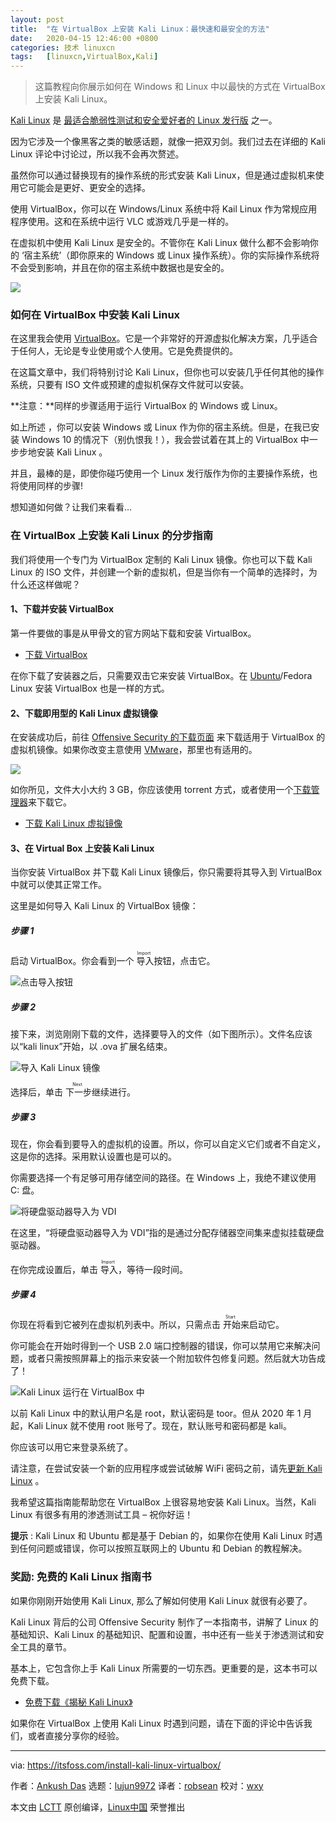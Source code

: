 ```yaml
---
layout: post
title:	"在 VirtualBox 上安装 Kali Linux：最快速和最安全的方法"
date:	2020-04-15 12:46:00 +0800 
categories:	技术 linuxcn 
tags:	[linuxcn,VirtualBox,Kali]
---
```




> 
> 这篇教程向你展示如何在 Windows 和 Linux 中以最快的方式在 VirtualBox 上安装 Kali Linux。
> 
> 
> 


[Kali Linux](https://www.kali.org/) 是 [最适合脆弱性测试和安全爱好者的 Linux 发行版](https://itsfoss.com/linux-hacking-penetration-testing/) 之一。


因为它涉及一个像黑客之类的敏感话题，就像一把双刃剑。我们过去在详细的 Kali Linux 评论中讨论过，所以我不会再次赘述。


虽然你可以通过替换现有的操作系统的形式安装 Kali Linux，但是通过虚拟机来使用它可能会是更好、更安全的选择。


使用 VirtualBox，你可以在 Windows/Linux 系统中将 Kail Linux 作为常规应用程序使用。这和在系统中运行 VLC 或游戏几乎是一样的。


在虚拟机中使用 Kali Linux 是安全的。不管你在 Kali Linux 做什么都不会影响你的 ‘宿主系统’（即你原来的 Windows 或 Linux 操作系统）。你的实际操作系统将不会受到影响，并且在你的宿主系统中数据也是安全的。


![](/Asserts/Images/album/202004/15/124658vj8jzuupjhsrwf6k.png)


### 如何在 VirtualBox 中安装 Kali Linux


在这里我会使用 [VirtualBox](https://www.virtualbox.org/)。它是一个非常好的开源虚拟化解决方案，几乎适合于任何人，无论是专业使用或个人使用。它是免费提供的。


在这篇文章中，我们将特别讨论 Kali Linux，但你也可以安装几乎任何其他的操作系统，只要有 ISO 文件或预建的虚拟机保存文件就可以安装。


**注意：**同样的步骤适用于运行 VirtualBox 的 Windows 或 Linux。


如上所述 ，你可以安装 Windows 或 Linux 作为你的宿主系统。但是，在我已安装 Windows 10 的情况下（别仇恨我！），我会尝试着在其上的 VirtualBox 中一步步地安装 Kali Linux 。


并且，最棒的是，即使你碰巧使用一个 Linux 发行版作为你的主要操作系统，也将使用同样的步骤!


想知道如何做？让我们来看看…






### 在 VirtualBox 上安装 Kali Linux 的分步指南


我们将使用一个专门为 VirtualBox 定制的 Kali Linux 镜像。你也可以下载 Kali Linux 的 ISO 文件，并创建一个新的虚拟机，但是当你有一个简单的选择时，为什么还这样做呢？


#### 1、下载并安装 VirtualBox


第一件要做的事是从甲骨文的官方网站下载和安装 VirtualBox。


* [下载 VirtualBox](https://www.virtualbox.org/wiki/Downloads)


在你下载了安装器之后，只需要双击它来安装 VirtualBox。在 [Ubuntu](https://itsfoss.com/install-virtualbox-ubuntu/)/Fedora Linux 安装 VirtualBox 也是一样的方式。


#### 2、下载即用型的 Kali Linux 虚拟镜像


在安装成功后，前往 [Offensive Security 的下载页面](https://www.offensive-security.com/kali-linux-vm-vmware-virtualbox-image-download/) 来下载适用于 VirtualBox 的虚拟机镜像。如果你改变主意使用 [VMware](https://itsfoss.com/install-vmware-player-ubuntu-1310/)，那里也有适用的。


![](/Asserts/Images/album/202004/15/124659udma55m5l73d55ml.jpg)


如你所见，文件大小大约 3 GB，你应该使用 torrent 方式，或者使用一个[下载管理器](https://itsfoss.com/4-best-download-managers-for-linux/)来下载它。


* [下载 Kali Linux 虚拟镜像](https://www.offensive-security.com/kali-linux-vm-vmware-virtualbox-image-download/)


#### 3、在 Virtual Box 上安装 Kali Linux


当你安装 VirtualBox 并下载 Kali Linux 镜像后，你只需要将其导入到 VirtualBox 中就可以使其正常工作。


这里是如何导入 Kali Linux 的 VirtualBox 镜像：


##### 步骤 1


启动 VirtualBox。你会看到一个<ruby> 导入 <rt>  Import </rt></ruby> 按钮，点击它。


![点击导入按钮](/Asserts/Images/album/202004/15/124703xwog4u1excvgfm4k.jpg)


##### 步骤 2


接下来，浏览刚刚下载的文件，选择要导入的文件（如下图所示）。文件名应该以“kali linux”开始，以 .ova 扩展名结束。


![导入 Kali Linux 镜像](/Asserts/Images/album/202004/15/124704e5xa0zr1r03x1te3.jpg)


选择后，单击<ruby> 下一步 <rt>  Next </rt></ruby>继续进行。


##### 步骤 3


现在，你会看到要导入的虚拟机的设置。所以，你可以自定义它们或者不自定义，这是你的选择。采用默认设置也是可以的。


你需要选择一个有足够可用存储空间的路径。在 Windows 上，我绝不建议使用 C: 盘。


![将硬盘驱动器导入为  VDI](/Asserts/Images/album/202004/15/124705sml16cwnzll44ecz.jpg)


在这里，“将硬盘驱动器导入为 VDI”指的是通过分配存储器空间集来虚拟挂载硬盘驱动器。


在你完成设置后，单击<ruby> 导入 <rt>  Import </rt></ruby>，等待一段时间。


##### 步骤 4


你现在将看到它被列在虚拟机列表中。所以，只需点击<ruby> 开始 <rt>  Start </rt></ruby>来启动它。


你可能会在开始时得到一个 USB 2.0 端口控制器的错误，你可以禁用它来解决问题，或者只需按照屏幕上的指示来安装一个附加软件包修复问题。然后就大功告成了！


![Kali Linux 运行在 VirtualBox 中](/Asserts/Images/album/202004/15/124706u4d7j56deh0sw69s.jpg)


以前 Kali Linux 中的默认用户名是 root，默认密码是 toor。但从 2020 年 1 月起，Kali Linux 就不使用 root 账号了。现在，默认账号和密码都是 kali。


你应该可以用它来登录系统了。


请注意，在尝试安装一个新的应用程序或尝试破解 WiFi 密码之前，请先[更新 Kali Linux](https://linuxhandbook.com/update-kali-linux/) 。


我希望这篇指南能帮助您在 VirtualBox 上很容易地安装 Kali Linux。当然，Kali Linux 有很多有用的渗透测试工具 – 祝你好运！


**提示** : Kali Linux 和 Ubuntu 都是基于 Debian 的，如果你在使用 Kali Linux 时遇到任何问题或错误，你可以按照互联网上的 Ubuntu 和 Debian 的教程解决。


### 奖励: 免费的 Kali Linux 指南书


如果你刚刚开始使用 Kali Linux, 那么了解如何使用 Kali Linux 就很有必要了。


Kali Linux 背后的公司 Offensive Security 制作了一本指南书，讲解了 Linux 的基础知识、Kali Linux 的基础知识、配置和设置，书中还有一些关于渗透测试和安全工具的章节。


基本上，它包含你上手 Kali Linux 所需要的一切东西。更重要的是，这本书可以免费下载。


* [免费下载《揭秘 Kali Linux》](https://kali.training/downloads/Kali-Linux-Revealed-1st-edition.pdf)


如果你在 VirtualBox 上使用 Kali Linux 时遇到问题，请在下面的评论中告诉我们，或者直接分享你的经验。




---


via: <https://itsfoss.com/install-kali-linux-virtualbox/>


作者：[Ankush Das](https://itsfoss.com/author/ankush/) 选题：[lujun9972](https://github.com/lujun9972) 译者：[robsean](https://github.com/robsean) 校对：[wxy](https://github.com/wxy)


本文由 [LCTT](https://github.com/LCTT/TranslateProject) 原创编译，[Linux中国](https://linux.cn/) 荣誉推出
